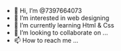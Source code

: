 - 👋 Hi, I’m @7397664073
- 👀 I’m interested in web designing
- 🌱 I’m currently learning Html & Css
- 💞️ I’m looking to collaborate on ...
- 📫 How to reach me ...

<!---
7397664073/7397664073 is a ✨ special ✨ repository because its `README.md` (this file) appears on your GitHub profile.
You can click the Preview link to take a look at your changes.
--->
